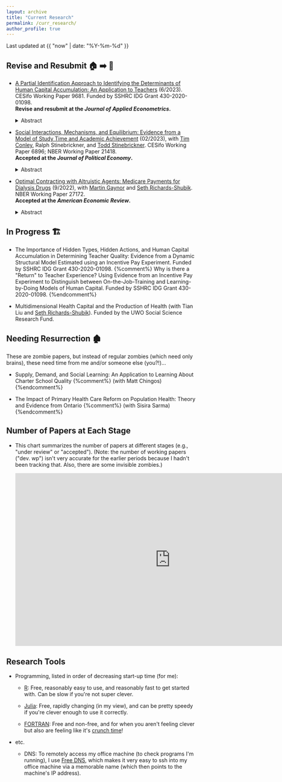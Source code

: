```yaml
---
layout: archive
title: "Current Research"
permalink: /curr_research/
author_profile: true
---
```


Last updated at {{ "now" | date: "%Y-%m-%d" }}

## Revise and Resubmit :house: :arrow_right: :house_with_garden:

* [A Partial Identification Approach to Identifying the Determinants of Human Capital Accumulation: An Application to Teachers](/files/research/mehta_OJT_LBD_teachers_partial_identification_working_paper.pdf) (6/2023). CESifo Working Paper 9681. Funded by SSHRC IDG Grant 430-2020-01098.  
**Revise and resubmit at the *Journal of Applied Econometrics*.**

	<details>
  	<summary>Abstract</summary>  
	<p>
	Teacher quality exhibits substantial growth over teachers’ careers, but why it improves is not well understood.
	I use a human capital production function nesting On-the-Job-Training (OJT) and Learning-by-Doing (LBD) and experimental variation from Glewwe et al. (2010), a teacher incentive pay experiment in Kenya, to discern the presence and relative importance of these forces.
	The identified set for the OJT and LBD components has a closed-form solution, which depends on experimentally estimated average treatment effects.
	I find that the LBD component is indeed present in the human capital production function, and also estimate an informative upper bound on the OJT component.
	</p>
	</details>

* [Social Interactions, Mechanisms, and Equilibrium: Evidence from a Model of Study Time and Academic Achievement](/files/research/CMSS_social_interactions_study_wp.pdf) (02/2023), 
with [Tim Conley](https://economics.uwo.ca/people/faculty/conley.html), Ralph Stinebrickner, and [Todd Stinebrickner](https://economics.uwo.ca/people/faculty/stinebrickner.html). 
CESifo Working Paper 6896; NBER Working Paper 21418.  
**Accepted at the *Journal of Political Economy*.**
	
	<details>
  	<summary>Abstract</summary>  
  	<p>
  	We develop and estimate a model of student study time on a social network. 
  	The model is designed to exploit unique data collected in the Berea Panel Study. 
  	Study time data allow us to quantify an intuitive mechanism for academic social interactions: own study time may depend on friend study time in a heterogeneous manner. 
  	Social network data allow us to embed study time and resulting academic achievement in an estimable equilibrium framework. 
  	We develop a specification test that exploits the equilibrium nature of social interactions and use it to show that novel study propensity measures mitigate econometric endogeneity concerns.	
  	</p>
	</details>

* [Optimal Contracting with Altruistic Agents: Medicare Payments for Dialysis Drugs](/files/research/medicare_screening_2022_09.pdf) (9/2022),
with [Martin Gaynor](https://www.andrew.cmu.edu/user/mgaynor/) and [Seth Richards-Shubik](http://www.lehigh.edu/~ser315/). 
NBER Working Paper 27172.  
**Accepted at the *American Economic Review*.**
		
	<details>
  	<summary>Abstract</summary>  
  	<p>
  	We study health care provider agency and optimal payment policy in the context of an expensive medication for dialysis patients. 
	Using Medicare claims data we estimate a structural model of treatment decisions, in which providers differ in their altruism and marginal costs, and this heterogeneity is unobservable to the government. 
	In a novel application of nonlinear pricing methods, we empirically characterize the optimal unrestricted contracts in this screening environment with multidimensional heterogeneity. 
	The optimal contracts initially pay similar amounts as the one used by Medicare at the time, but the marginal payment rates decline precipitously at higher dosages. 
	Adopting the optimal contracts would eliminate medically excessive dosages and substantially reduce expenditures, resulting in approximately $300 million in gains from better contracting. 
	The approach we develop could be applied to a broad class of problems in health care payment policy.

	</p>
	</details>

<!--
## Working Papers :derelict_house: :arrow_right: :house:

* [A Partial Identification Approach to Identifying the Determinants of Human Capital Accumulation: An Application to Teachers](/files/research/mehta_OJT_LBD_teachers_partial_identification_working_paper.pdf) (6/2023). CESifo Working Paper 9681. Funded by SSHRC IDG Grant 430-2020-01098.  
**Revise and resubmit at the *Journal of Applied Econometrics*.**

	<details>
  	<summary>Abstract</summary>  
	<p>
	Teacher quality exhibits substantial growth over teachers’ careers, but why it improves is not well understood.
	I use a human capital production function nesting On-the-Job-Training (OJT) and Learning-by-Doing (LBD) and experimental variation from Glewwe et al. (2010), a teacher incentive pay experiment in Kenya, to discern the presence and relative importance of these forces.
	The identified set for the OJT and LBD components has a closed-form solution, which depends on experimentally estimated average treatment effects.
	I find that the LBD component is indeed present in the human capital production function, and also estimate an informative upper bound on the OJT component.
	</p>
	</details>
-->

## In Progress :building_construction:

* The Importance of Hidden Types, Hidden Actions, and Human Capital Accumulation in Determining Teacher Quality: Evidence from a Dynamic Structural Model Estimated using an Incentive Pay Experiment. Funded by SSHRC IDG Grant 430-2020-01098.
{%comment%} Why is there a "Return" to Teacher Experience? Using Evidence from an Incentive Pay Experiment to Distinguish between On-the-Job-Training and Learning-by-Doing Models of Human Capital. Funded by SSHRC IDG Grant 430-2020-01098. {%endcomment%}

* Multidimensional Health Capital and the Production of Health (with Tian Liu and [Seth Richards-Shubik](http://www.lehigh.edu/~ser315)).
Funded by the UWO Social Science Research Fund.

## Needing Resurrection :derelict_house:

These are zombie papers, but instead of regular zombies (which need only brains), these need time from me and/or someone else (you?!)...

* Supply, Demand, and Social Learning: An Application to Learning About Charter School Quality 
{%comment%} (with Matt Chingos) {%endcomment%}

* The Impact of Primary Health Care Reform on Population Health: Theory and Evidence from Ontario 
{%comment%} (with Sisira Sarma) {%endcomment%}

## Number of Papers at Each Stage

* This chart summarizes the number of papers at different stages (e.g., "under review" or "accepted"). 
(Note: the number of working papers ("dev. wp") isn't very accurate for the earlier periods because I hadn't been tracking that. 
Also, there are some invisible zombies.)

	<iframe width="822" height="458" seamless frameborder="0" scrolling="no" src="https://docs.google.com/spreadsheets/d/e/2PACX-1vRySZ0mOR_bFdP0hcXbWsZw3G27WY0ekWe2Y52MtbLfeoFwUMkpRSguCCnGHZeF-vZoz6YeFOXhyQlX/pubchart?oid=1476996675&amp;format=interactive"></iframe>

## Research Tools

* Programming, listed in order of decreasing start-up time (for me):

	* [R](https://www.r-project.org/): Free, reasonably easy to use, and reasonably fast to get started with. Can be slow if you're not super clever. 
	
	* [Julia](): Free, rapidly changing (in my view), and can be pretty speedy if you're clever enough to use it correctly.
	
	* [FORTRAN](https://fortran-lang.org/en/): Free and non-free, and for when you aren't feeling clever but also are feeling like it's [crunch time](https://stuff.mit.edu/afs/athena/software/g95_v0.94/G95Manual.pdf)! 
	
* etc.

	* DNS: To remotely access my office machine (to check programs I'm running), I use [Free DNS](https://freedns.afraid.org/), which makes it very easy to ssh into my office machine via a memorable name (which then points to the machine's IP address). 
